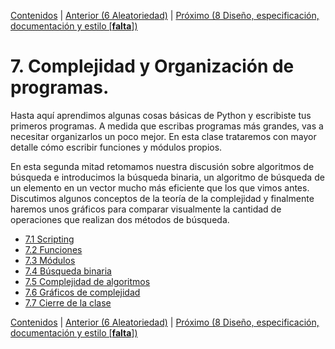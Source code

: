 [Contenidos](../Contenidos.md) \| [Anterior (6 Aleatoriedad)](../06_Aleatoriedad/00_Resumen.md) \| [Próximo (8 Diseño, especificación, documentación y estilo [**falta**])](../08_Diseño_y_Especificacion/00_Resumen.md)

# 7. Complejidad y Organización de programas.

Hasta aquí aprendimos algunas cosas básicas de Python y escribiste tus primeros programas. A medida que escribas programas más grandes, vas a necesitar organizarlos un poco mejor. En esta clase trataremos con mayor detalle cómo escribir funciones y módulos propios.

En esta segunda mitad retomamos nuestra discusión sobre algoritmos de búsqueda e introducimos la búsqueda binaria, un algoritmo de búsqueda de un elemento en un vector mucho más eficiente que los que vimos antes. Discutimos algunos conceptos de la teoría de la complejidad y finalmente haremos unos gráficos para comparar visualmente la cantidad de operaciones que realizan dos métodos de búsqueda. 




* [7.1 Scripting](01_Scripts.md)
* [7.2 Funciones](02_Funciones.md)
* [7.3 Módulos](03_Modulos.md)
* [7.4 Búsqueda binaria](04_BusqBinaria.md)
* [7.5 Complejidad de algoritmos](05_Complejidad.md)
* [7.6 Gráficos de complejidad](06_graficos_de_complejidad.md)
* [7.7 Cierre de la clase](07_Cierre.md)


[Contenidos](../Contenidos.md) \| [Anterior (6 Aleatoriedad)](../06_Aleatoriedad/00_Resumen.md) \| [Próximo (8 Diseño, especificación, documentación y estilo [**falta**])](../08_Diseño_y_Especificacion/00_Resumen.md)

